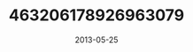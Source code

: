 ---
title: "463206178926963079"
cover: "2013-05-25 09.35.01 463206178926963079_46248401"
photo: "2013-05-25 09.35.01 463206178926963079_46248401"
date: "2013-05-25"
type: "photo"
---